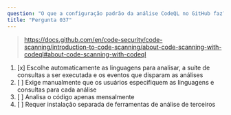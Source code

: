 ```yaml
---
question: "O que a configuração padrão da análise CodeQL no GitHub faz?"
title: "Pergunta 037"
---
```


> https://docs.github.com/en/code-security/code-scanning/introduction-to-code-scanning/about-code-scanning-with-codeql#about-code-scanning-with-codeql
1. [x] Escolhe automaticamente as linguagens para analisar, a suíte de consultas a ser executada e os eventos que disparam as análises
1. [ ] Exige manualmente que os usuários especifiquem as linguagens e consultas para cada análise
1. [ ] Analisa o código apenas mensalmente
1. [ ] Requer instalação separada de ferramentas de análise de terceiros
